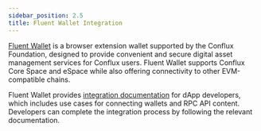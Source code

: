 ```yaml
---
sidebar_position: 2.5
title: Fluent Wallet Integration
---
```


[Fluent Wallet](https://fluentwallet.com/) is a browser extension wallet supported by the Conflux Foundation, designed to provide convenient and secure digital asset management services for Conflux users. Fluent Wallet supports Conflux Core Space and eSpace while also offering connectivity to other EVM-compatible chains.

Fluent Wallet provides [integration documentation](https://fluent-wallet.zendesk.com/hc/en-001/sections/4410740784411-Developer-Documentation) for dApp developers, which includes use cases for connecting wallets and RPC API content. Developers can complete the integration process by following the relevant documentation.

